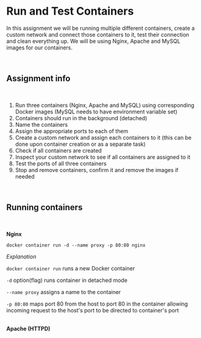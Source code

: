 # Run and Test Containers

In this assignment we will be running multiple different containers, create a custom network and connect those containers to it, test their connection and clean everything up. We will be using Nginx, Apache and MySQL images for our containers.

<br>

## Assignment info
<br>

1. Run three containers (Nginx, Apache and MySQL) using corresponding Docker images (MySQL needs to have environment variable set)
2. Containers should run in the background (detached)
3. Name the containers
4. Assign the appropriate ports to each of them
5. Create a custom network and assign each containers to it (this can be done upon container creation or as a separate task)
6. Check if all containers are created
7. Inspect your custom network to see if all containers are assigned to it
8. Test the ports of all three containers
9. Stop and remove containers, confirm it and remove the images if needed

<br>

## Running containers

<br>

**Nginx**
```
docker container run -d --name proxy -p 80:80 nginx
```
*Explanation*
<br>

`docker container run` runs a new Docker container
<br>

`-d` option(flag) runs container in detached mode 
<br>

`--name proxy` assigns a name to the container
<br>

`-p 80:80` maps port 80 from the host to port 80 in the container allowing incoming request to the host's port to be directed to container's port
<br>
<br>

**Apache (HTTPD)**
```
